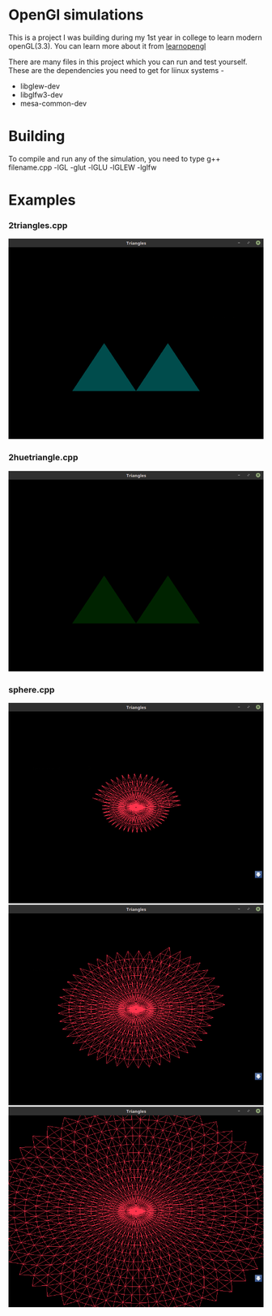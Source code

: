 # OpenGl simulations
This is a project I was building during my 1st year in college to learn modern openGL(3.3). 
You can learn more about it from [learnopengl](https://learnopengl.com/)

There are many files in this project which you can run and test yourself. These are the dependencies you need to get for liinux systems -
* libglew-dev
* libglfw3-dev
* mesa-common-dev


# Building
To compile and run any of the simulation, you need to type
	g++ filename.cpp -lGL -glut -lGLU -lGLEW -lglfw

# Examples

### 2triangles.cpp
![2triangle](/img/2triangles.png)

### 2huetriangle.cpp
![2huetriangle](/img/2huetriangle.png)

### sphere.cpp
![sphere1](/img/sphere1.png)
![sphere2](/img/sphere2.png)
![sphere3](/img/sphere3.png)

